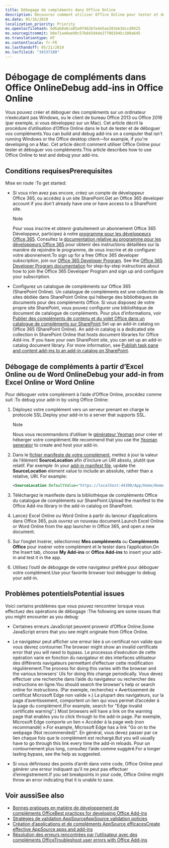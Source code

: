 ```yaml
---
title: Débogage de compléments dans Office Online
description: Découvrez comment utiliser Office Online pour tester et déboguer vos compléments.
ms.date: 05/16/2019
localization_priority: Priority
ms.openlocfilehash: 6d6ab8a6ca85a9f462bfe4e5ae283eb3dccd9425
ms.sourcegitcommit: b0e71ae0ae09c57b843d4de277081845c108a645
ms.translationtype: HT
ms.contentlocale: fr-FR
ms.lasthandoff: 05/21/2019
ms.locfileid: "34337180"
---
```

# <a name="debug-add-ins-in-office-online"></a><span data-ttu-id="9bfbb-103">Débogage de compléments dans Office Online</span><span class="sxs-lookup"><span data-stu-id="9bfbb-103">Debug add-ins in Office Online</span></span>


<span data-ttu-id="9bfbb-104">Vous pouvez créer et déboguer des compléments sur un ordinateur n’exécutant pas Windows, ou le client de bureau Office 2013 ou Office 2016 (par exemple, si vous développez sur un Mac). Cet article décrit la procédure d’utilisation d’Office Online dans le but de tester et de déboguer vos compléments.</span><span class="sxs-lookup"><span data-stu-id="9bfbb-104">You can build and debug add-ins on a computer that isn't running Windows or the Office desktop client&mdash;for example, if you're developing on a Mac.</span></span> <span data-ttu-id="9bfbb-105">Cet article décrit comment utiliser Office Online pour tester et déboguer vos compléments.</span><span class="sxs-lookup"><span data-stu-id="9bfbb-105">This article describes how to use Office Online to test and debug your add-ins.</span></span> 

## <a name="prerequisites"></a><span data-ttu-id="9bfbb-106">Conditions requises</span><span class="sxs-lookup"><span data-stu-id="9bfbb-106">Prerequisites</span></span>

<span data-ttu-id="9bfbb-107">Mise en route :</span><span class="sxs-lookup"><span data-stu-id="9bfbb-107">To get started:</span></span>

- <span data-ttu-id="9bfbb-108">Si vous n’en avez pas encore, créez un compte de développeur Office 365, ou accédez à un site SharePoint.</span><span class="sxs-lookup"><span data-stu-id="9bfbb-108">Get an Office 365 developer account if you don't already have one or have access to a SharePoint site.</span></span>
    
  > [!NOTE]
  > <span data-ttu-id="9bfbb-p102">Pour vous inscrire et obtenir gratuitement un abonnement Office 365 Développeur, participez à notre [programme pour les développeurs Office 365](https://developer.microsoft.com/office/dev-program). Consultez la [documentation relative au programme pour les développeurs Office 365](/office/developer-program/office-365-developer-program) pour obtenir des instructions détaillées sur la manière de rejoindre le programme, de vous inscrire et de configurer votre abonnement.</span><span class="sxs-lookup"><span data-stu-id="9bfbb-p102">To sign up for a free Office 365 developer subscription, join our [Office 365 Developer Program](https://developer.microsoft.com/office/dev-program). See the [Office 365 Developer Program documentation](/office/developer-program/office-365-developer-program) for step-by-step instructions about how to join the Office 365 Developer Program and sign up and configure your subscription.</span></span>
     
- <span data-ttu-id="9bfbb-p103">Configurez un catalogue de compléments sur Office 365 (SharePoint Online). Un catalogue de compléments est une collection de sites dédiée dans SharePoint Online qui héberge des bibliothèques de documents pour des compléments Office. Si vous disposez de votre propre site SharePoint, vous pouvez configurer une bibliothèque de document de catalogue de compléments. Pour plus d’informations, voir [Publier des compléments de contenu et du volet Office dans un catalogue de compléments sur SharePoint](../publish/publish-task-pane-and-content-add-ins-to-an-add-in-catalog.md).</span><span class="sxs-lookup"><span data-stu-id="9bfbb-p103">Set up an add-in catalog on Office 365 (SharePoint Online). An add-in catalog is a dedicated site collection in SharePoint Online that hosts document libraries for Office Add-ins. If you have your own SharePoint site, you can set up an add-in catalog document library. For more information, see [Publish task pane and content add-ins to an add-in catalog on SharePoint](../publish/publish-task-pane-and-content-add-ins-to-an-add-in-catalog.md).</span></span>
    

## <a name="debug-your-add-in-from-excel-online-or-word-online"></a><span data-ttu-id="9bfbb-114">Débogage de compléments à partir d’Excel Online ou de Word Online</span><span class="sxs-lookup"><span data-stu-id="9bfbb-114">Debug your add-in from Excel Online or Word Online</span></span>

<span data-ttu-id="9bfbb-115">Pour déboguer votre complément à l’aide d’Office Online, procédez comme suit :</span><span class="sxs-lookup"><span data-stu-id="9bfbb-115">To debug your add-in by using Office Online:</span></span>

1. <span data-ttu-id="9bfbb-116">Déployez votre complément vers un serveur prenant en charge le protocole SSL.</span><span class="sxs-lookup"><span data-stu-id="9bfbb-116">Deploy your add-in to a server that supports SSL.</span></span>
    
    > [!NOTE]
    > <span data-ttu-id="9bfbb-117">Nous vous recommandons d’utiliser le [générateur Yeoman](https://github.com/OfficeDev/generator-office) pour créer et héberger votre complément.</span><span class="sxs-lookup"><span data-stu-id="9bfbb-117">We recommend that you use the [Yeoman generator](https://github.com/OfficeDev/generator-office) to create and host your add-in.</span></span>
     
2. <span data-ttu-id="9bfbb-p104">Dans le [fichier manifeste de votre complément](../develop/add-in-manifests.md), mettez à jour la valeur de l’élément **SourceLocation** afin d’inclure un URI absolu, plutôt que relatif. Par exemple :</span><span class="sxs-lookup"><span data-stu-id="9bfbb-p104">In your [add-in manifest file](../develop/add-in-manifests.md), update the **SourceLocation** element value to include an absolute, rather than a relative, URI. For example:</span></span>
      
    ```xml
    <SourceLocation DefaultValue="https://localhost:44300/App/Home/Home.html" />
    ```
    
3. <span data-ttu-id="9bfbb-120">Téléchargez le manifeste dans la bibliothèque de compléments Office du catalogue de compléments sur SharePoint.</span><span class="sxs-lookup"><span data-stu-id="9bfbb-120">Upload the manifest to the Office Add-ins library in the add-in catalog on SharePoint.</span></span>
    
4. <span data-ttu-id="9bfbb-121">Lancez Excel Online ou Word Online à partir du lanceur d’applications dans Office 365, puis ouvrez un nouveau document.</span><span class="sxs-lookup"><span data-stu-id="9bfbb-121">Launch Excel Online or Word Online from the app launcher in Office 365, and open a new document.</span></span>
    
5. <span data-ttu-id="9bfbb-122">Sur l’onglet Insérer, sélectionnez  **Mes compléments** ou **Compléments Office** pour insérer votre complément et le tester dans l’application.</span><span class="sxs-lookup"><span data-stu-id="9bfbb-122">On the Insert tab, choose  **My Add-ins** or **Office Add-ins** to insert your add-in and test it in the app.</span></span>
    
6. <span data-ttu-id="9bfbb-123">Utilisez l’outil de débogage de votre navigateur préféré pour déboguer votre complément.</span><span class="sxs-lookup"><span data-stu-id="9bfbb-123">Use your favorite browser tool debugger to debug your add-in.</span></span>

## <a name="potential-issues"></a><span data-ttu-id="9bfbb-124">Problèmes potentiels</span><span class="sxs-lookup"><span data-stu-id="9bfbb-124">Potential issues</span></span>    

<span data-ttu-id="9bfbb-125">Voici certains problèmes que vous pouvez rencontrer lorsque vous effectuez des opérations de débogage :</span><span class="sxs-lookup"><span data-stu-id="9bfbb-125">The following are some issues that you might encounter as you debug:</span></span>
    
- <span data-ttu-id="9bfbb-126">Certaines erreurs JavaScript peuvent provenir d’Office Online.</span><span class="sxs-lookup"><span data-stu-id="9bfbb-126">Some JavaScript errors that you see might originate from Office Online.</span></span>
      
- <span data-ttu-id="9bfbb-127">Le navigateur peut afficher une erreur liée à un certificat non valide que vous devrez contourner.</span><span class="sxs-lookup"><span data-stu-id="9bfbb-127">The browser might show an invalid certificate error that you will need to bypass.</span></span> <span data-ttu-id="9bfbb-128">Le processus d’exécution de cette opération varie en fonction du navigateur et des interfaces utilisateur des différents navigateurs permettant d’effectuer cette modification régulièrement.</span><span class="sxs-lookup"><span data-stu-id="9bfbb-128">The process for doing this varies with the browser and the various browsers' UIs for doing this change periodically.</span></span> <span data-ttu-id="9bfbb-129">Vous devez effectuer une recherche dans l’aide du navigateur ou rechercher des instructions en ligne.</span><span class="sxs-lookup"><span data-stu-id="9bfbb-129">You should search the browser's help or search online for instructions.</span></span> <span data-ttu-id="9bfbb-130">(Par exemple, recherchez « Avertissement de certificat Microsoft Edge non valide ».) La plupart des navigateurs, sur la page d’avertissement, comportent un lien qui vous permet d’accéder à la page du complément.</span><span class="sxs-lookup"><span data-stu-id="9bfbb-130">(For example, search for "Edge invalid certificate warning".) Most browsers will have a link on the warning page that enables you to click through to the add-in page.</span></span> <span data-ttu-id="9bfbb-131">Par exemple, Microsoft Edge comporte un lien « Accéder à la page web (non recommandé) ».</span><span class="sxs-lookup"><span data-stu-id="9bfbb-131">For example, Microsoft Edge has a link "Go on to the webpage (Not recommended)".</span></span> <span data-ttu-id="9bfbb-132">En général, vous devez passer par ce lien chaque fois que le complément est rechargé.</span><span class="sxs-lookup"><span data-stu-id="9bfbb-132">But you will usually have to go through this link every time the add-in reloads.</span></span> <span data-ttu-id="9bfbb-133">Pour un contournement plus long, consultez l’aide comme suggéré.</span><span class="sxs-lookup"><span data-stu-id="9bfbb-133">For a longer lasting bypass, see the help as suggested.</span></span>
      
- <span data-ttu-id="9bfbb-134">Si vous définissez des points d’arrêt dans votre code, Office Online peut générer une erreur indiquant qu’il ne peut pas effectuer d’enregistrement.</span><span class="sxs-lookup"><span data-stu-id="9bfbb-134">If you set breakpoints in your code, Office Online might throw an error indicating that it is unable to save.</span></span>

## <a name="see-also"></a><span data-ttu-id="9bfbb-135">Voir aussi</span><span class="sxs-lookup"><span data-stu-id="9bfbb-135">See also</span></span>

- [<span data-ttu-id="9bfbb-136">Bonnes pratiques en matière de développement de compléments Office</span><span class="sxs-lookup"><span data-stu-id="9bfbb-136">Best practices for developing Office Add-ins</span></span>](../concepts/add-in-development-best-practices.md)
- [<span data-ttu-id="9bfbb-137">Stratégies de validation AppSource</span><span class="sxs-lookup"><span data-stu-id="9bfbb-137">AppSource validation policies</span></span>](/office/dev/store/validation-policies)  
- [<span data-ttu-id="9bfbb-138">Création d’applications et de compléments AppSource efficaces</span><span class="sxs-lookup"><span data-stu-id="9bfbb-138">Create effective AppSource apps and add-ins</span></span>](/office/dev/store/create-effective-office-store-listings)  
- [<span data-ttu-id="9bfbb-139">Résolution des erreurs rencontrées par l’utilisateur avec des compléments Office</span><span class="sxs-lookup"><span data-stu-id="9bfbb-139">Troubleshoot user errors with Office Add-ins</span></span>](testing-and-troubleshooting.md)
    
